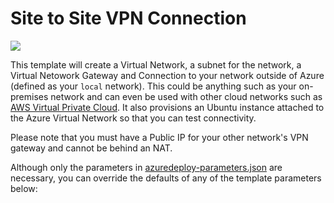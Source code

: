 # Site to Site VPN Connection

<a href="https://portal.azure.com/#create/Microsoft.Template/uri/https%3A%2F%2Fraw.githubusercontent.com%2FAzure%2Fazure-quickstart-templates%2Fmaster%2F201-site-to-site-vpn%2Fazuredeploy.json" target="_blank">
    <img src="http://azuredeploy.net/deploybutton.png"/>
</a>

This template will create a Virtual Network, a subnet for the network, a Virtual Netowork Gateway and Connection to your network outside of Azure (defined as your `local` network). This could be anything such as your on-premises network and can even be used with other cloud networks such as [AWS Virtual Private Cloud](https://github.com/sedouard/aws-vpc-to-azure-vnet). It also provisions an Ubuntu instance attached to the Azure Virtual Network so that you can test connectivity.

Please note that you must have a Public IP for your other network's VPN gateway and cannot be behind an NAT.

Although only the parameters in [azuredeploy-parameters.json](./azure-deploy-parameters.json) are necessary, you can override the defaults of any of the template parameters below:
